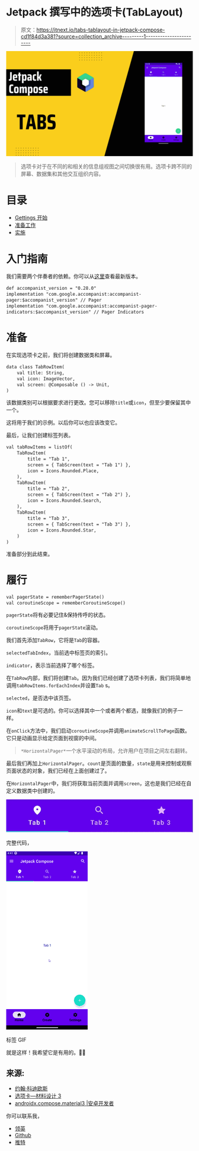 # Jetpack 撰写中的选项卡(TabLayout)

> 原文：<https://itnext.io/tabs-tablayout-in-jetpack-compose-cd1f84d3a381?source=collection_archive---------1----------------------->

![](img/d8cbeb26139c87e40d62cf6c9362e238.png)

> 选项卡对于在不同的和相关的信息组视图之间切换很有用。选项卡跨不同的屏幕、数据集和其他交互组织内容。

# 目录

*   [Gettings 开始](#539f)
*   [准备工作](#3af0)
*   [实施](#a5ac)

# 入门指南

我们需要两个伴奏者的依赖。你可以从[这里](https://github.com/google/accompanist/tree/main/pager#pager-composable-for-jetpack-compose)查看最新版本。

```
def accompanist_version = "0.28.0"
implementation "com.google.accompanist:accompanist-pager:$accompanist_version" // Pager
implementation "com.google.accompanist:accompanist-pager-indicators:$accompanist_version" // Pager Indicators
```

# 准备

在实现选项卡之前，我们将创建数据类和屏幕。

```
data class TabRowItem(
    val title: String,
    val icon: ImageVector,
    val screen: @Composable () -> Unit,
)
```

该数据类别可以根据要求进行更改。您可以移除`title`或`icon`，但至少要保留其中一个。

这将用于我们的示例。以后你可以也应该改变它。

最后，让我们创建标签列表。

```
val tabRowItems = listOf(
    TabRowItem(
        title = "Tab 1",
        screen = { TabScreen(text = "Tab 1") },
        icon = Icons.Rounded.Place,
    ),
    TabRowItem(
        title = "Tab 2",
        screen = { TabScreen(text = "Tab 2") },
        icon = Icons.Rounded.Search,
    ),
    TabRowItem(
        title = "Tab 3",
        screen = { TabScreen(text = "Tab 3") },
        icon = Icons.Rounded.Star,
    )
)
```

准备部分到此结束。

# 履行

```
val pagerState = rememberPagerState()
val coroutineScope = rememberCoroutineScope()
```

`pagerState`将有必要记住&保持传呼的状态。

`coroutineScope`将用于`pagerState`滚动。

我们首先添加`TabRow`，它将是`Tab`的容器。

`selectedTabIndex`，当前选中标签页的索引。

`indicator`，表示当前选择了哪个标签。

在`TabRow`内部，我们将创建`Tab`。因为我们已经创建了选项卡列表，我们将简单地调用`tabRowItems.forEachIndex`并设置`Tab` s。

`selected`，是否选中该页签。

`icon`和`text`是可选的。你可以选择其中一个或者两个都选，就像我们的例子一样。

在`onClick`方法中，我们启动`coroutineScope`并调用`animateScrollToPage`函数。它只是动画显示给定页面到视窗的中间。

> `*HorizontalPager*`一个水平滚动的布局，允许用户在项目之间左右翻转。

最后我们再加上`HorizontalPager`。`count`是页面的数量，`state`是用来控制或观察页面状态的对象，我们已经在上面创建过了。

在`HorizontalPager`中，我们将获取当前页面并调用`screen`，这也是我们已经在自定义数据类中创建的。

![](img/4c1ec52291dc09098d649bda9cb526fa.png)

完整代码，

![](img/422bca77d62ab4ce94600af23535db03.png)

标签 GIF

就是这样！我希望它是有用的。👋👋

## 来源:

*   [约翰·科迪欧斯](https://johncodeos.com/how-to-create-tabs-with-jetpack-compose/)
*   [选项卡—材料设计 3](https://m3.material.io/components/tabs/overview)
*   [androidx.compose.material3 |安卓开发者](https://developer.android.com/reference/kotlin/androidx/compose/material3/package-summary#Tab(kotlin.Boolean,kotlin.Function0,androidx.compose.ui.Modifier,kotlin.Boolean,kotlin.Function0,kotlin.Function0,androidx.compose.ui.graphics.Color,androidx.compose.ui.graphics.Color,androidx.compose.foundation.interaction.MutableInteractionSource))

你可以联系我，

*   [领英](https://www.linkedin.com/in/burak-fidan/)
*   [Github](https://github.com/MrNtlu)
*   [推特](https://twitter.com/BurakFNtlu)